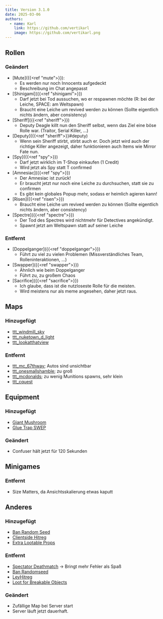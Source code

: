 ```yaml
---
title: Version 3.1.0
date: 2025-03-06
authors:
  - name: Karl
    link: https://github.com/vertikarl
    image: https://github.com/vertikarl.png
---
```


<!--more-->

## Rollen

### Geändert

- [Mute]({{<ref "mute">}}):
  - Es werden nur noch Innocents aufgedeckt
  - Beschreibung im Chat angepasst
- [Shinigami]({{<ref "shinigami">}})
  - Darf jetzt bei Tod aussuchen, wo er respawnen möchte (R: bei der Leiche, SPACE: am Weltspawn)
  - Braucht eine Leiche um revived werden zu können
    (Sollte eigentlich nichts ändern, aber consistency)
- [Sheriff]({{<ref "sheriff">}})
  - Deputy Deagle killt nun den Sheriff selbst, wenn das Ziel eine böse Rolle war. (Traitor, Serial Killer, ...)
- [Deputy]({{<ref "sheriff">}}#deputy)
  - Wenn sein Sheriff stirbt, stirbt auch er. Doch jetzt wird auch der richtige Killer angezeigt, daher funktionieren auch Items wie Mirror Fate nun.
- [Spy]({{<ref "spy">}})
  - Darf jetzt wirklich im T-Shop einkaufen (1 Credit)
  - Wird jetzt als Spy statt T confirmed
- [Amnesiac]({{<ref "spy">}})
  - Der Amnesiac ist zurück!
  - Er braucht jetzt nur noch eine Leiche zu durchsuchen, statt sie zu confirmen
  - Es gibt kein globales Popup mehr, sodass er heimlich agieren kann!
- [Risen]({{<ref "risen">}})
  - Braucht eine Leiche um revived werden zu können
    (Sollte eigentlich nichts ändern, aber consistency)
- [Spectre]({{<ref "spectre">}})
  - Der Tod des Spectres wird nichtmehr für Detectives angekündigt.
  - Spawnt jetzt am Weltspawn statt auf seiner Leiche

### Entfernt

- [Doppelganger]({{<ref "doppelganger">}})
  - Führt zu viel zu vielen Problemen (Missverständliches Team, Rolleninteraktionen, ...)
- [Swapper]({{<ref "swapper">}})
  - Ähnlich wie beim Doppelganger
  - Führt zu, zu großem Chaos
- [Sacrifice]({{<ref "sacrifice">}})
  - Ich glaube, dass ist die nutzloseste Rolle für die meisten.
  - Wird meistens nur als meme angesehen, daher jetzt raus.

## Maps

### Hinzugefügt

- [ttt_windmill_sky](https://steamcommunity.com/sharedfiles/filedetails/?id=2086515808)
- [ttt_nuketown_d_light](https://steamcommunity.com/sharedfiles/filedetails/?id=1252683895)
- [ttt_lookatthatview](https://steamcommunity.com/sharedfiles/filedetails/?id=505696414)

### Entfernt

- [ttt_mc_67thway](https://steamcommunity.com/sharedfiles/filedetails/?id=820510691); Autos sind unsichtbar
- [ttt_onesmallshamble](https://steamcommunity.com/sharedfiles/filedetails/?id=104797349); zu groß
- [ttt_mcdonalds](https://steamcommunity.com/sharedfiles/filedetails/?id=264839450); zu wenig Munitions spawns, sehr klein
- [ttt_cquest](https://steamcommunity.com/sharedfiles/filedetails/?id=403716183)

## Equipment

### Hinzugefügt

- [Giant Mushroom](https://steamcommunity.com/sharedfiles/filedetails/?id=2813468706)
- [Glue Trap SWEP](https://steamcommunity.com/sharedfiles/filedetails/?id=3021464449)

### Geändert

- Confuser hält jetzt für 120 Sekunden

## Minigames

### Entfernt

- Size Matters, da Ansichtsskalierung etwas kaputt

## Anderes

### Hinzugefügt

- [Ban Random Seed](https://steamcommunity.com/sharedfiles/filedetails/?id=3031669647)
- [Clientside Hitreg](https://steamcommunity.com/sharedfiles/filedetails/?id=2977785840)
- [Extra Lootable Props](https://steamcommunity.com/sharedfiles/filedetails/?id=3014777152)

### Entfernt

- [Spectator Deathmatch](https://steamcommunity.com/sharedfiles/filedetails/?id=1997666028) → Bringt mehr Fehler als Spaß
- [Ban Randomseed](https://steamcommunity.com/sharedfiles/filedetails/?id=2146015503)
- [LeyHitreg](https://steamcommunity.com/sharedfiles/filedetails/?id=3421440369)
- [Loot for Breakable Objects](https://steamcommunity.com/sharedfiles/filedetails/?id=3379830263)

### Geändert

- Zufällige Map bei Server start
- Server läuft jetzt dauerhaft.

<style>
    .sidebar-container {
        display: none;
    }
</style>
